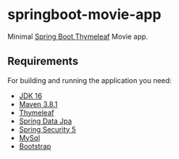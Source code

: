 # springboot-movie-app


Minimal [Spring Boot](http://projects.spring.io/spring-boot/),[Thymeleaf](https://www.thymeleaf.org/) Movie app.

## Requirements

For building and running the application you need:

- [JDK 16](https://www.oracle.com/java/technologies/javase-jdk16-downloads.html)
- [Maven 3.8.1](https://maven.apache.org)
- [Thymeleaf](https://www.thymeleaf.org/)
- [Spring Data Jpa](https://spring.io/projects/spring-data-jpa)
- [Spring Security 5](https://spring.io/projects/spring-security)
- [MySql](https://www.mysql.com/)
- [Bootstrap](https://getbootstrap.com/)



